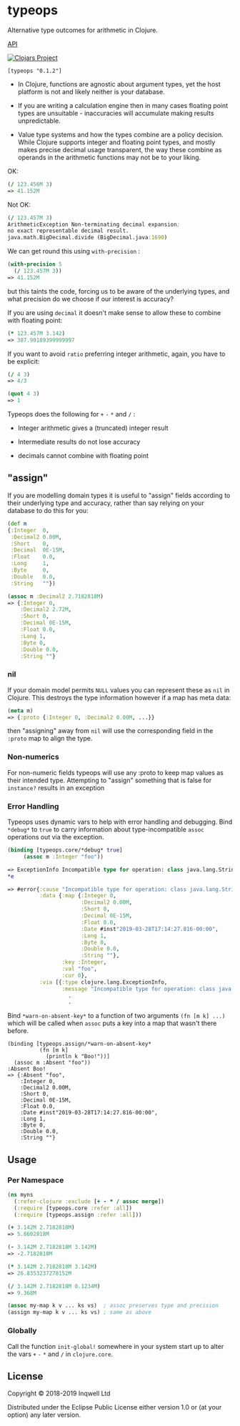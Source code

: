 # typeops

Alternative type outcomes for arithmetic in Clojure.

[API](https://inqwell.github.io/typeops/index.html)

[![Clojars Project](http://clojars.org/typeops/latest-version.svg)](http://clojars.org/typeops)

`[typeops "0.1.2"]`

* In Clojure, functions are agnostic about argument types, yet the host platform is not and likely
neither is your database.

* If you are writing a calculation engine then in many cases floating point
types are unsuitable - inaccuracies will accumulate making results unpredictable.

* Value type systems and how the types combine are a policy decision. While
Clojure supports integer and floating point types, and mostly makes precise
decimal usage transparent, the way these combine as operands in the
arithmetic functions may not be to your liking.

OK:
```clojure
(/ 123.456M 3)
=> 41.152M
```

Not OK:
```clojure
(/ 123.457M 3)
ArithmeticException Non-terminating decimal expansion;
no exact representable decimal result.
java.math.BigDecimal.divide (BigDecimal.java:1690)
```

We can get round this using `with-precision` :
```clojure
(with-precision 5
  (/ 123.457M 3))
=> 41.152M
```
but this taints the code, forcing us to be aware of the underlying types,
and what precision do we choose if our interest is accuracy?

If you are using `decimal` it doesn't make sense to allow these to combine
with floating point:
```clojure
(* 123.457M 3.142)
=> 387.90189399999997
```
If you want to avoid `ratio` preferring integer arithmetic, again, you have to be
explicit:
```clojure
(/ 4 3)
=> 4/3

(quot 4 3)
=> 1
```
Typeops does the following for `+` `-` `*` and `/` :

* Integer arithmetic gives a (truncated) integer result

* Intermediate results do not lose accuracy

* decimals cannot combine with floating point

## "assign"
If you are modelling domain types it is useful to "assign" fields according to
their underlying type and accuracy, rather than say relying on your database
to do this for you:
```clojure
(def m
{:Integer  0,
 :Decimal2 0.00M,
 :Short    0,
 :Decimal  0E-15M,
 :Float    0.0,
 :Long     1,
 :Byte     0,
 :Double   0.0,
 :String   ""})

(assoc m :Decimal2 2.7182818M)
=> {:Integer 0,
    :Decimal2 2.72M,
    :Short 0,
    :Decimal 0E-15M,
    :Float 0.0,
    :Long 1,
    :Byte 0,
    :Double 0.0,
    :String ""}
```
### nil
If your domain model permits `NULL` values you can represent these as `nil` in
Clojure. This destroys the type information however if a map has meta data:
```clojure
(meta m)
=> {:proto {:Integer 0, :Decimal2 0.00M, ...}}
```
then "assigning" away from `nil` will use the corresponding field in
the `:proto` map to align the type.

### Non-numerics
For non-numeric fields typeops will use any :proto to keep map values as their intended
type. Attempting to "assign" something that is false for `instance?` results in an
exception

### Error Handling
Typeops uses dynamic vars to help with error handling and debugging. Bind `*debug*`
to `true` to carry information about type-incompatible `assoc` operations out via
the exception.
```clojure
(binding [typeops.core/*debug* true]
     (assoc m :Integer "foo"))

=> ExceptionInfo Incompatible type for operation: class java.lang.String  clojure.core/ex-info (core.clj:4617)
*e

=> #error{:cause "Incompatible type for operation: class java.lang.String",
          :data {:map {:Integer 0,
                       :Decimal2 0.00M,
                       :Short 0,
                       :Decimal 0E-15M,
                       :Float 0.0,
                       :Date #inst"2019-03-28T17:14:27.816-00:00",
                       :Long 1,
                       :Byte 0,
                       :Double 0.0,
                       :String ""},
                 :key :Integer,
                 :val "foo",
                 :cur 0},
          :via [{:type clojure.lang.ExceptionInfo,
                 :message "Incompatible type for operation: class java.lang.String"
                   .
                   .
```

Bind `*warn-on-absent-key*` to a function of two arguments `(fn [m k] ...)` which will
be called when `assoc` puts a key into a map that wasn't there before.
```
(binding [typeops.assign/*warn-on-absent-key*
          (fn [m k]
            (println k "Boo!"))]
  (assoc m :Absent "foo"))
:Absent Boo!
=> {:Absent "foo",
    :Integer 0,
    :Decimal2 0.00M,
    :Short 0,
    :Decimal 0E-15M,
    :Float 0.0,
    :Date #inst"2019-03-28T17:14:27.816-00:00",
    :Long 1,
    :Byte 0,
    :Double 0.0,
    :String ""}
```

## Usage

### Per Namespace
```clojure
(ns myns
  (:refer-clojure :exclude [+ - * / assoc merge])
  (:require [typeops.core :refer :all])
  (:require [typeops.assign :refer :all]))

(+ 3.142M 2.7182818M)
=> 5.8602818M

(- 3.142M 2.7182818M 3.142M)
=> -2.7182818M

(* 3.142M 2.7182818M 3.142M)
=> 26.8353237278152M

(/ 3.142M 2.7182818M 0.1234M)
=> 9.368M

(assoc my-map k v ... ks vs)  ; assoc preserves type and precision
(assign my-map k v ... ks vs) ; same as above

```

### Globally
Call the function `init-global!` somewhere in your system start up to
alter the vars `+` `-` `*` and `/` in `clojure.core`.

## License

Copyright © 2018-2019 Inqwell Ltd

Distributed under the Eclipse Public License either version 1.0 or (at
your option) any later version.
